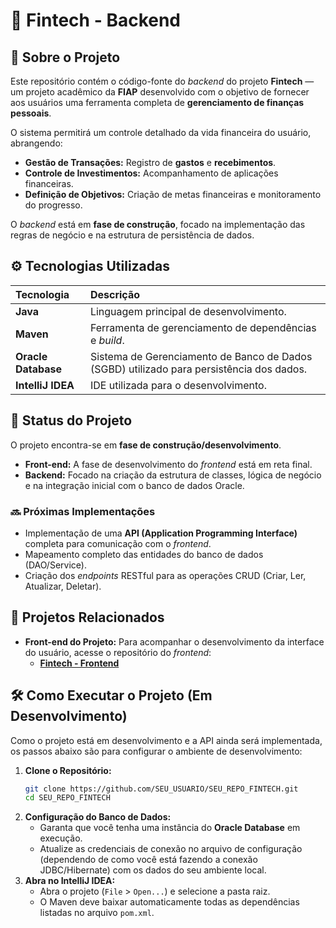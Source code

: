# 🏦 Fintech - Backend

## 🎯 Sobre o Projeto

Este repositório contém o código-fonte do *backend* do projeto **Fintech** — um projeto acadêmico da **FIAP** desenvolvido com o objetivo de fornecer aos usuários uma ferramenta completa de **gerenciamento de finanças pessoais**.

O sistema permitirá um controle detalhado da vida financeira do usuário, abrangendo:

  * **Gestão de Transações:** Registro de **gastos** e **recebimentos**.
  * **Controle de Investimentos:** Acompanhamento de aplicações financeiras.
  * **Definição de Objetivos:** Criação de metas financeiras e monitoramento do progresso.

O *backend* está em **fase de construção**, focado na implementação das regras de negócio e na estrutura de persistência de dados.

## ⚙️ Tecnologias Utilizadas

| Tecnologia | Descrição |
| :--- | :--- |
| **Java** | Linguagem principal de desenvolvimento. |
| **Maven** | Ferramenta de gerenciamento de dependências e *build*. |
| **Oracle Database** | Sistema de Gerenciamento de Banco de Dados (SGBD) utilizado para persistência dos dados. |
| **IntelliJ IDEA** | IDE utilizada para o desenvolvimento. |

## 🚀 Status do Projeto

O projeto encontra-se em **fase de construção/desenvolvimento**.

  * **Front-end:** A fase de desenvolvimento do *frontend* está em reta final.
  * **Backend:** Focado na criação da estrutura de classes, lógica de negócio e na integração inicial com o banco de dados Oracle.

### 🔜 Próximas Implementações

  * Implementação de uma **API (Application Programming Interface)** completa para comunicação com o *frontend*.
  * Mapeamento completo das entidades do banco de dados (DAO/Service).
  * Criação dos *endpoints* RESTful para as operações CRUD (Criar, Ler, Atualizar, Deletar).

## 🔗 Projetos Relacionados

  * **Front-end do Projeto:** Para acompanhar o desenvolvimento da interface do usuário, acesse o repositório do *frontend*:
      * [**Fintech - Frontend**](https://github.com/gabs0001/Fintech)

## 🛠️ Como Executar o Projeto (Em Desenvolvimento)

Como o projeto está em desenvolvimento e a API ainda será implementada, os passos abaixo são para configurar o ambiente de desenvolvimento:

1.  **Clone o Repositório:**
    ```bash
    git clone https://github.com/SEU_USUARIO/SEU_REPO_FINTECH.git
    cd SEU_REPO_FINTECH
    ```
2.  **Configuração do Banco de Dados:**
      * Garanta que você tenha uma instância do **Oracle Database** em execução.
      * Atualize as credenciais de conexão no arquivo de configuração (dependendo de como você está fazendo a conexão JDBC/Hibernate) com os dados do seu ambiente local.
3.  **Abra no IntelliJ IDEA:**
      * Abra o projeto (`File` \> `Open...`) e selecione a pasta raiz.
      * O Maven deve baixar automaticamente todas as dependências listadas no arquivo `pom.xml`.
